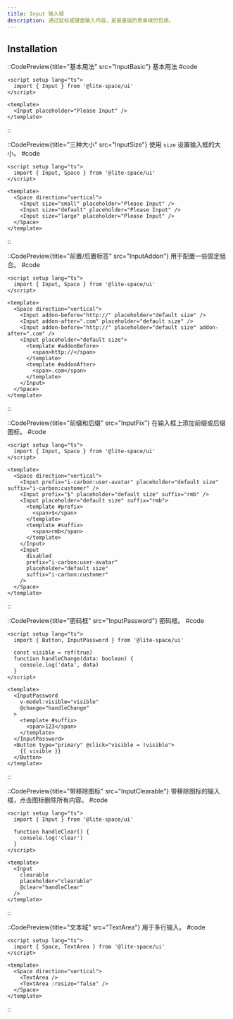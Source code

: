 ```yaml
---
title: Input 输入框
description: 通过鼠标或键盘输入内容，是最基础的表单域的包装。
---
```


## Installation

::CodePreview{title="基本用法" src="InputBasic"}
基本用法
#code

```vue
<script setup lang="ts">
  import { Input } from '@lite-space/ui'
</script>

<template>
  <Input placeholder="Please Input" />
</template>
```

::

::CodePreview{title="三种大小" src="InputSize"}
使用 `size` 设置输入框的大小。
#code

```vue
<script setup lang="ts">
  import { Input, Space } from '@lite-space/ui'
</script>

<template>
  <Space direction="vertical">
    <Input size="small" placeholder="Please Input" />
    <Input size="default" placeholder="Please Input" />
    <Input size="large" placeholder="Please Input" />
  </Space>
</template>
```

::

::CodePreview{title="前置/后置标签" src="InputAddon"}
用于配置一些固定组合。
#code

```vue
<script setup lang="ts">
  import { Input, Space } from '@lite-space/ui'
</script>

<template>
  <Space direction="vertical">
    <Input addon-before="http://" placeholder="default size" />
    <Input addon-after=".com" placeholder="default size" />
    <Input addon-before="http://" placeholder="default size" addon-after=".com" />
    <Input placeholder="default size">
      <template #addonBefore>
        <span>http://</span>
      </template>
      <template #addonAfter>
        <span>.com</span>
      </template>
    </Input>
  </Space>
</template>
```
::

::CodePreview{title="前缀和后缀" src="InputFix"}
在输入框上添加前缀或后缀图标。
#code

```vue
<script setup lang="ts">
  import { Input, Space } from '@lite-space/ui'
</script>

<template>
  <Space direction="vertical">
    <Input prefix="i-carbon:user-avatar" placeholder="default size" suffix="i-carbon:customer" />
    <Input prefix="$" placeholder="default size" suffix="rmb" />
    <Input placeholder="default size" suffix="rmb">
      <template #prefix>
        <span>$</span>
      </template>
      <template #suffix>
        <span>rmb</span>
      </template>
    </Input>
    <Input
      disabled
      prefix="i-carbon:user-avatar"
      placeholder="default size"
      suffix="i-carbon:customer"
    />
  </Space>
</template>
```
::

::CodePreview{title="密码框" src="InputPassword"}
密码框。
#code

```vue
<script setup lang="ts">
  import { Button, InputPassword } from '@lite-space/ui'

  const visible = ref(true)
  function handleChange(data: boolean) {
    console.log('data', data)
  }
</script>

<template>
  <InputPassword
    v-model:visible="visible"
    @change="handleChange"
  >
    <template #suffix>
      <span>123</span>
    </template>
  </InputPassword>
  <Button type="primary" @click="visible = !visible">
    {{ visible }}
  </Button>
</template>
```
::

::CodePreview{title="带移除图标" src="InputClearable"}
带移除图标的输入框，点击图标删除所有内容。
#code

```vue
<script setup lang="ts">
  import { Input } from '@lite-space/ui'

  function handleClear() {
    console.log('clear')
  }
</script>

<template>
  <Input
    clearable
    placeholder="clearable"
    @clear="handleClear"
  />
</template>
```
::

::CodePreview{title="文本域" src="TextArea"}
用于多行输入。
#code

```vue
<script setup lang="ts">
  import { Space, TextArea } from '@lite-space/ui'
</script>

<template>
  <Space direction="vertical">
    <TextArea />
    <TextArea :resize="false" />
  </Space>
</template>
```
::
